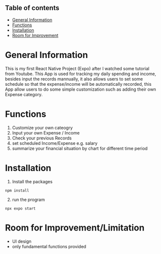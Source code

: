 ## Table of contents
* [General Information](#general-information)
* [Functions](#functions)
* [Installation](#installation)
* [Room for Improvement](#room-for-improvementlimitation)


# General Information
This is my first React Native Project (Expo) after I watched some tutorial from Youtube. This App is used for tracking my daily spending and income, besides input the records mannually, it also allows users to set some schedule so that the expense/income will be automatically recorded, this App allow users to do some simple customization such as adding their own Expense category.

# Functions
1. Customize your own cateogry
2. Input your own Expense / Income
3. Check your previous Records
4. set scheduled Income/Expense e.g. salary
5. summarize your financial situation by chart for different time period

# Installation
1. Install the packages
```
npm install
```
2. run the program
```
npx expo start
```
 

# Room for Improvement/Limitation
- UI design
- only fundamental functions provided


